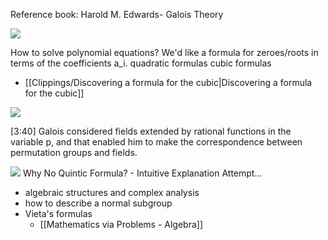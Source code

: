 Reference book: Harold M. Edwards- Galois Theory

![](https://youtu.be/cxNq-hQwvn0)

How to solve polynomial equations?
We'd like a formula for zeroes/roots in terms of the coefficients a_i.
quadratic formulas
cubic formulas
- [[Clippings/Discovering a formula for the cubic|Discovering a formula for the cubic]]

![](https://youtu.be/pdYe4BKcm74)

[3:40] Galois considered fields extended by rational functions in the variable p, and that enabled him to make the correspondence between permutation groups and fields.

![](https://youtu.be/qOHkF26EKfg)
Why No Quintic Formula? - Intuitive Explanation Attempt...

- algebraic structures and complex analysis
- how to describe a normal subgroup
- Vieta's formulas
	- [[Mathematics via Problems - Algebra]]

